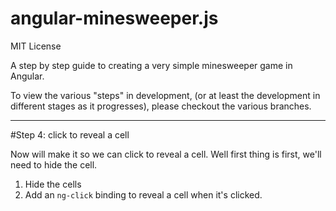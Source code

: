 angular-minesweeper.js
===========================

MIT License

A step by step guide to creating a very simple minesweeper game in Angular.

To view the various "steps" in development, (or at least the development in different stages as it progresses), please
checkout the various branches.

----

#Step 4: click to reveal a cell

Now will make it so we can click to reveal a cell. Well first thing is first, we'll need to hide the cell.

1. Hide the cells
2. Add an `ng-click` binding to reveal a cell when it's clicked.